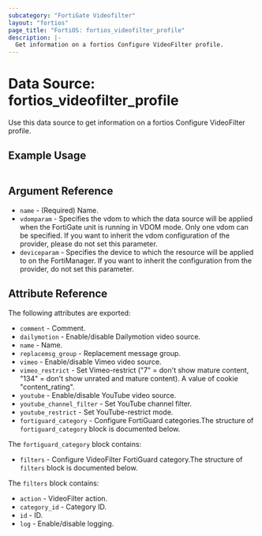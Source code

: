 ```yaml
---
subcategory: "FortiGate Videofilter"
layout: "fortios"
page_title: "FortiOS: fortios_videofilter_profile"
description: |-
  Get information on a fortios Configure VideoFilter profile.
---
```


# Data Source: fortios_videofilter_profile
Use this data source to get information on a fortios Configure VideoFilter profile.


## Example Usage

```hcl

```

## Argument Reference

* `name` - (Required) Name.
* `vdomparam` - Specifies the vdom to which the data source will be applied when the FortiGate unit is running in VDOM mode. Only one vdom can be specified. If you want to inherit the vdom configuration of the provider, please do not set this parameter.
* `deviceparam` - Specifies the device to which the resource will be applied to on the FortiManager. If you want to inherit the configuration from the provider, do not set this parameter.

## Attribute Reference

The following attributes are exported:

* `comment` - Comment.
* `dailymotion` - Enable/disable Dailymotion video source.
* `name` - Name.
* `replacemsg_group` - Replacement message group.
* `vimeo` - Enable/disable Vimeo video source.
* `vimeo_restrict` - Set Vimeo-restrict ("7" = don't show mature content, "134" = don't show unrated and mature content). A value of cookie "content_rating".
* `youtube` - Enable/disable YouTube video source.
* `youtube_channel_filter` - Set YouTube channel filter.
* `youtube_restrict` - Set YouTube-restrict mode.
* `fortiguard_category` - Configure FortiGuard categories.The structure of `fortiguard_category` block is documented below.

The `fortiguard_category` block contains:

* `filters` - Configure VideoFilter FortiGuard category.The structure of `filters` block is documented below.

The `filters` block contains:

* `action` - VideoFilter action.
* `category_id` - Category ID.
* `id` - ID.
* `log` - Enable/disable logging.
